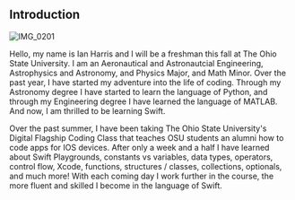 ## Introduction

![IMG_0201](https://user-images.githubusercontent.com/88736917/129266998-11cb5c47-7421-4604-a8c8-98511567b86e.JPG)

Hello, my name is Ian Harris and I will be a freshman this fall at The Ohio State University. I am an Aeronautical and Astronautcial Engineering, Astrophysics and Astronomy, and Physics Major, and Math Minor. Over the past year, I have started my adventure into the life of coding. Through my Astronomy degree I have started to learn the language of Python, and through my Engineering degree I have learned the language of MATLAB. And now, I am thrilled to be learning Swift.

Over the past summer, I have been taking The Ohio State University's Digital Flagship Coding Class that teaches OSU students an alumni how to code apps for IOS devices. After only a week and a half I have learned about Swift Playgrounds, constants vs variables, data types, operators, control flow, Xcode, functions, structures / classes, collections, optionals, and much more! With each coming day I work further in the course, the more fluent and skilled I become in the language of Swift.

